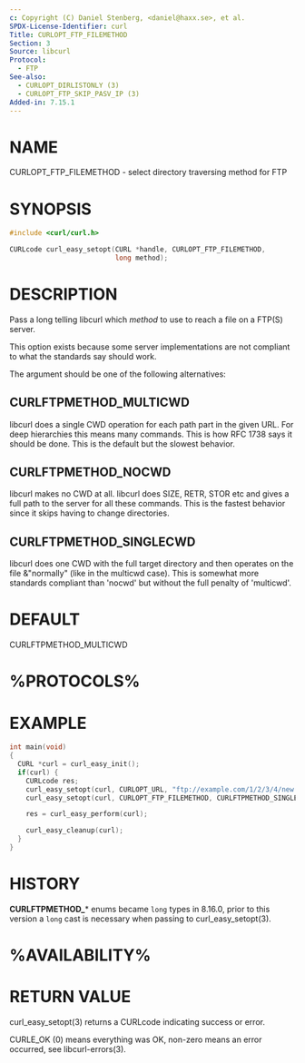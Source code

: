 ```yaml
---
c: Copyright (C) Daniel Stenberg, <daniel@haxx.se>, et al.
SPDX-License-Identifier: curl
Title: CURLOPT_FTP_FILEMETHOD
Section: 3
Source: libcurl
Protocol:
  - FTP
See-also:
  - CURLOPT_DIRLISTONLY (3)
  - CURLOPT_FTP_SKIP_PASV_IP (3)
Added-in: 7.15.1
---
```


# NAME

CURLOPT_FTP_FILEMETHOD - select directory traversing method for FTP

# SYNOPSIS

~~~c
#include <curl/curl.h>

CURLcode curl_easy_setopt(CURL *handle, CURLOPT_FTP_FILEMETHOD,
                          long method);
~~~

# DESCRIPTION

Pass a long telling libcurl which *method* to use to reach a file on a
FTP(S) server.

This option exists because some server implementations are not compliant to
what the standards say should work.

The argument should be one of the following alternatives:

## CURLFTPMETHOD_MULTICWD

libcurl does a single CWD operation for each path part in the given URL. For
deep hierarchies this means many commands. This is how RFC 1738 says it should
be done. This is the default but the slowest behavior.

## CURLFTPMETHOD_NOCWD

libcurl makes no CWD at all. libcurl does SIZE, RETR, STOR etc and gives a
full path to the server for all these commands. This is the fastest behavior
since it skips having to change directories.

## CURLFTPMETHOD_SINGLECWD

libcurl does one CWD with the full target directory and then operates on the
file &"normally" (like in the multicwd case). This is somewhat more standards
compliant than 'nocwd' but without the full penalty of 'multicwd'.

# DEFAULT

CURLFTPMETHOD_MULTICWD

# %PROTOCOLS%

# EXAMPLE

~~~c
int main(void)
{
  CURL *curl = curl_easy_init();
  if(curl) {
    CURLcode res;
    curl_easy_setopt(curl, CURLOPT_URL, "ftp://example.com/1/2/3/4/new.txt");
    curl_easy_setopt(curl, CURLOPT_FTP_FILEMETHOD, CURLFTPMETHOD_SINGLECWD);

    res = curl_easy_perform(curl);

    curl_easy_cleanup(curl);
  }
}
~~~

# HISTORY

**CURLFTPMETHOD_*** enums became `long` types in 8.16.0, prior to this version
a `long` cast is necessary when passing to curl_easy_setopt(3).

# %AVAILABILITY%

# RETURN VALUE

curl_easy_setopt(3) returns a CURLcode indicating success or error.

CURLE_OK (0) means everything was OK, non-zero means an error occurred, see
libcurl-errors(3).
